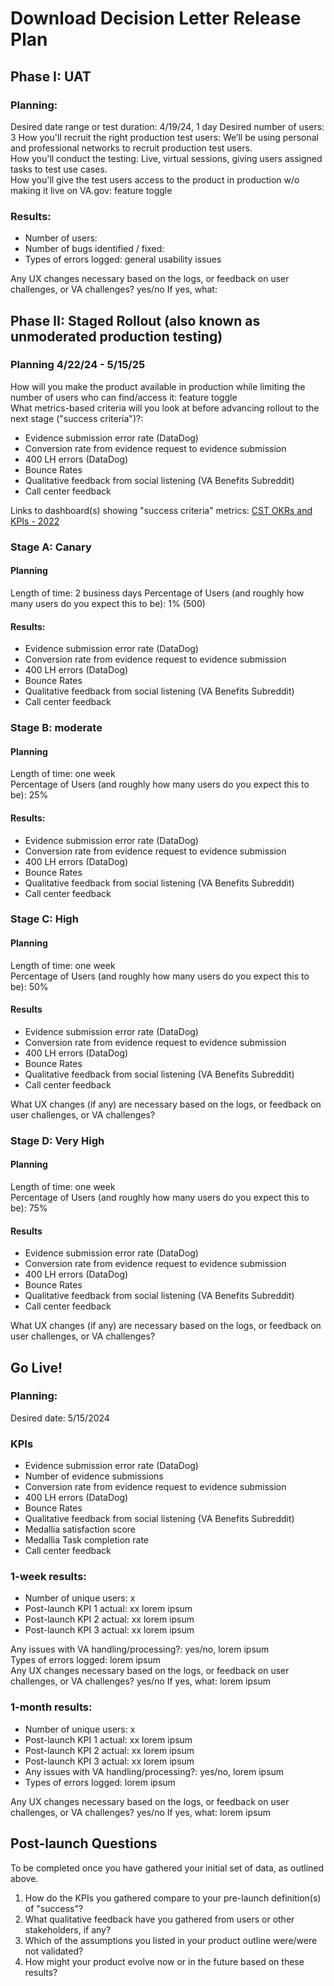 # Download Decision Letter Release Plan 
## Phase I: UAT 
### Planning: 
Desired date range or test duration: 4/19/24, 1 day 
Desired number of users: 3 
How you'll recruit the right production test users: We’ll be using personal and professional networks to recruit production test users.  
How you'll conduct the testing: Live, virtual sessions, giving users assigned tasks to test use cases.  
How you'll give the test users access to the product in production w/o making it live on VA.gov: feature toggle  
### Results:  
- Number of users:   
- Number of bugs identified / fixed:  
- Types of errors logged: general usability issues

 
Any UX changes necessary based on the logs, or feedback on user challenges, or VA challenges? yes/no If yes, what:

## Phase II: Staged Rollout (also known as unmoderated production testing) 
### Planning 4/22/24 - 5/15/25  
How will you make the product available in production while limiting the number of users who can find/access it: feature toggle  
What metrics-based criteria will you look at before advancing rollout to the next stage ("success criteria")?:  
<ul>
  <li>Evidence submission error rate (DataDog)</li>   
  <li>Conversion rate from evidence request to evidence submission</li>
  <li>400 LH errors (DataDog)</li>
  <li>Bounce Rates</li>
  <li>Qualitative feedback from social listening (VA Benefits Subreddit)</li>
  <li>Call center feedback</li>
</ul>
  
Links to dashboard(s) showing "success criteria" metrics: <a href = "https://docs.google.com/spreadsheets/d/14g_nD178fwJbvXMn_24uMHJUkm85xIGEa3eeXjcylig/edit?usp=sharing">CST OKRs and KPIs - 2022</a>  

### Stage A: Canary 
#### Planning  
Length of time: 2 business days
Percentage of Users (and roughly how many users do you expect this to be): 1% (500)
#### Results:  
<ul>
  <li>Evidence submission error rate (DataDog)</li>   
  <li>Conversion rate from evidence request to evidence submission</li>
  <li>400 LH errors (DataDog)</li>
  <li>Bounce Rates</li>
  <li>Qualitative feedback from social listening (VA Benefits Subreddit)</li>
  <li>Call center feedback</li>
</ul>

### Stage B: moderate  
#### Planning  
Length of time: one week  
Percentage of Users (and roughly how many users do you expect this to be): 25% 
#### Results:  
<ul>
  <li>Evidence submission error rate (DataDog)</li>   
  <li>Conversion rate from evidence request to evidence submission</li>
  <li>400 LH errors (DataDog)</li>
  <li>Bounce Rates</li>
  <li>Qualitative feedback from social listening (VA Benefits Subreddit)</li>
  <li>Call center feedback</li>
</ul>

### Stage C: High 
#### Planning  
Length of time: one week  
Percentage of Users (and roughly how many users do you expect this to be): 50% 
#### Results  
<ul>
  <li>Evidence submission error rate (DataDog)</li>   
  <li>Conversion rate from evidence request to evidence submission</li>
  <li>400 LH errors (DataDog)</li>
  <li>Bounce Rates</li>
  <li>Qualitative feedback from social listening (VA Benefits Subreddit)</li>
  <li>Call center feedback</li>
</ul>
What UX changes (if any) are necessary based on the logs, or feedback on user challenges, or VA challenges?

### Stage D: Very High 
#### Planning  
Length of time: one week  
Percentage of Users (and roughly how many users do you expect this to be): 75% 
#### Results  
<ul>
  <li>Evidence submission error rate (DataDog)</li>   
  <li>Conversion rate from evidence request to evidence submission</li>
  <li>400 LH errors (DataDog)</li>
  <li>Bounce Rates</li>
  <li>Qualitative feedback from social listening (VA Benefits Subreddit)</li>
  <li>Call center feedback</li>
</ul>
What UX changes (if any) are necessary based on the logs, or feedback on user challenges, or VA challenges?

## Go Live! 
### Planning:
Desired date: 5/15/2024
### KPIs  
<ul>
  <li>Evidence submission error rate (DataDog)</li>
  <li> Number of evidence submissions</li>
  <li>Conversion rate from evidence request to evidence submission</li>
  <li>400 LH errors (DataDog)</li>
  <li>Bounce Rates</li>
  <li>Qualitative feedback from social listening (VA Benefits Subreddit)</li>
  <li>Medallia satisfaction score</li>
  <li>Medallia Task completion rate </li>
  <li>Call center feedback</li>
</ul>

### 1-week results:  
- Number of unique users: x  
- Post-launch KPI 1 actual: xx lorem ipsum   
- Post-launch KPI 2 actual: xx lorem ipsum   
- Post-launch KPI 3 actual: xx lorem ipsum  


Any issues with VA handling/processing?: yes/no, lorem ipsum   
Types of errors logged: lorem ipsum  
Any UX changes necessary based on the logs, or feedback on user challenges, or VA challenges? yes/no If yes, what: lorem ipsum 
### 1-month results:  
- Number of unique users: x  
- Post-launch KPI 1 actual: xx lorem ipsum   
- Post-launch KPI 2 actual: xx lorem ipsum  
- Post-launch KPI 3 actual: xx lorem ipsum   
- Any issues with VA handling/processing?: yes/no, lorem ipsum   
- Types of errors logged: lorem ipsum 

 
Any UX changes necessary based on the logs, or feedback on user challenges, or VA challenges? yes/no If yes, what: lorem ipsum 
## Post-launch Questions  
To be completed once you have gathered your initial set of data, as outlined above.   
1. How do the KPIs you gathered compare to your pre-launch definition(s) of "success"?  
2. What qualitative feedback have you gathered from users or other stakeholders, if any?  
3. Which of the assumptions you listed in your product outline were/were not validated?  
4. How might your product evolve now or in the future based on these results? 

